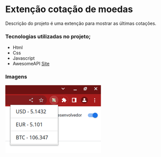 # Extenção cotação de moedas

Descrição do projeto é uma extenção para mostrar as últimas cotações.

### Tecnologias utilizadas no projeto;

- Html
- Css
- Javascript
- AwesomeAPI [Site](https://docs.awesomeapi.com.br/)

### Imagens

![Screenshot](extencion-cotacao.png)
